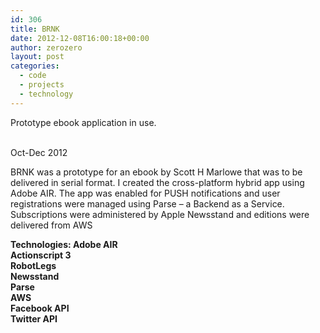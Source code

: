 ```yaml
---
id: 306
title: BRNK
date: 2012-12-08T16:00:18+00:00
author: zerozero
layout: post
categories:
  - code
  - projects
  - technology
---
```


<div class="img_row">
	<img class="col three" src="{{ site.baseurl }}/images/uploads/brnk_large.jpg" alt="" title="Prototype ebook application in use."/>
</div>
<div class="col three caption">
	Prototype ebook application in use.
</div>
<br/>
  
Oct-Dec 2012

BRNK was a prototype for an ebook by Scott H Marlowe that was to be delivered in serial format. I created the cross-platform hybrid app using Adobe AIR. The app was enabled for PUSH notifications and user registrations were managed using Parse &#8211; a Backend as a Service. Subscriptions were administered by Apple Newsstand and editions were delivered from AWS

**Technologies:
Adobe AIR  
Actionscript 3  
RobotLegs  
Newsstand  
Parse  
AWS  
Facebook API  
Twitter API**
